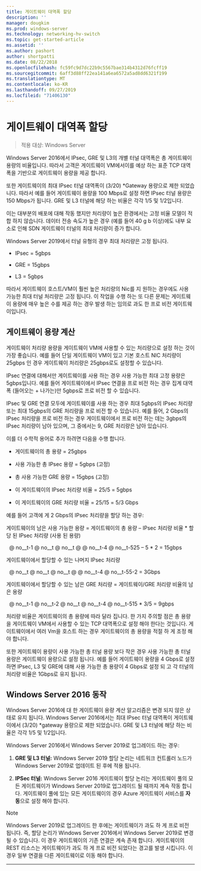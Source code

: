 ```yaml
---
title: 게이트웨이 대역폭 할당
description: ''
manager: dougkim
ms.prod: windows-server
ms.technology: networking-hv-switch
ms.topic: get-started-article
ms.assetid: ''
ms.author: pashort
author: shortpatti
ms.date: 08/22/2018
ms.openlocfilehash: fc59fc9d7dc22b9c5567bae314b4312d76fcff19
ms.sourcegitcommit: 6aff3d88ff22ea141a6ea6572a5ad8dd6321f199
ms.translationtype: MT
ms.contentlocale: ko-KR
ms.lasthandoff: 09/27/2019
ms.locfileid: "71406130"
---
```

# <a name="gateway-bandwidth-allocation"></a>게이트웨이 대역폭 할당

>적용 대상: Windows Server

Windows Server 2016에서 IPsec, GRE 및 L3의 개별 터널 대역폭은 총 게이트웨이 용량의 비율입니다. 따라서 고객은 게이트웨이 VM에서이를 예상 하는 표준 TCP 대역폭을 기반으로 게이트웨이 용량을 제공 합니다.

또한 게이트웨이의 최대 IPsec 터널 대역폭이 (3/20) \*Gateway 용량으로 제한 되었습니다. 따라서 예를 들어 게이트웨이 용량을 100 Mbps로 설정 하면 IPsec 터널 용량은 150 Mbps가 됩니다. GRE 및 L3 터널에 해당 하는 비율은 각각 1/5 및 1/2입니다.

이는 대부분의 배포에 대해 작동 했지만 처리량이 높은 환경에서는 고정 비율 모델이 적합 하지 않습니다. 데이터 전송 속도가 높은 경우 (예를 들어 40 g b 이상)에도 내부 요소로 인해 SDN 게이트웨이 터널의 최대 처리량이 증가 합니다.

Windows Server 2019에서 터널 유형의 경우 최대 처리량은 고정 됩니다.

-   IPsec = 5gbps

-   GRE = 15gbps

-   L3 = 5gbps

따라서 게이트웨이 호스트/VM이 훨씬 높은 처리량의 Nic를 지 원하는 경우에도 사용 가능한 최대 터널 처리량은 고정 됩니다. 이 작업을 수행 하는 또 다른 문제는 게이트웨이 용량에 매우 높은 수를 제공 하는 경우 발생 하는 임의로 과도 한 프로 비전 게이트웨이입니다.

## <a name="gateway-capacity-calculation"></a>게이트웨이 용량 계산

게이트웨이 처리량 용량을 게이트웨이 VM에 사용할 수 있는 처리량으로 설정 하는 것이 가장 좋습니다. 예를 들어 단일 게이트웨이 VM이 있고 기본 호스트 NIC 처리량이 25gbps 인 경우 게이트웨이 처리량은 25gbps로도 설정할 수 있습니다.

IPsec 연결에 대해서만 게이트웨이를 사용 하는 경우 사용 가능한 최대 고정 용량은 5gbps입니다. 예를 들어 게이트웨이에서 IPsec 연결을 프로 비전 하는 경우 집계 대역폭 (들어오는 + 나가는)만 5gbps로 프로 비전 할 수 있습니다.

IPsec 및 GRE 연결 모두에 게이트웨이를 사용 하는 경우 최대 5gbps의 IPsec 처리량 또는 최대 15gbps의 GRE 처리량을 프로 비전 할 수 있습니다. 예를 들어, 2 Gbps의 IPsec 처리량을 프로 비전 하는 경우 게이트웨이에서 프로 비전 하는 데는 3gbps의 IPsec 처리량이 남아 있으며, 그 중에서는 9, GRE 처리량은 남아 있습니다.

이를 더 수학적 용어로 추가 하려면 다음을 수행 합니다.

- 게이트웨이의 총 용량 = 25gbps

- 사용 가능한 총 IPsec 용량 = 5gbps (고정)

- 총 사용 가능한 GRE 용량 = 15gbps (고정)

- 이 게이트웨이의 IPsec 처리량 비율 = 25/5 = 5gbps

- 이 게이트웨이의 GRE 처리량 비율 = 25/15 = 5/3 Gbps

예를 들어 고객에 게 2 Gbps의 IPsec 처리량을 할당 하는 경우:

게이트웨이의 남은 사용 가능한 용량 = 게이트웨이의 총 용량 – IPsec 처리량 비율 * 할당 된 IPsec 처리량 (사용 된 용량)

&nbsp; @ no__t-1 @ no__t @ no__t @ @ no__t-4 @ no__t-525 – 5 * 2 = 15gbps

게이트웨이에서 할당할 수 있는 나머지 IPsec 처리량 

&nbsp; @ no__t @ no__t @ no__t @ @ no__t-4 @ no__t-55-2 = 3Gbps

게이트웨이에서 할당할 수 있는 남은 GRE 처리량 = 게이트웨이/GRE 처리량 비율의 남은 용량 

&nbsp; @ no__t-1 @ no__t-2 @ no__t @ no__t-4 @ no__t-515 * 3/5 = 9gbps

처리량 비율은 게이트웨이의 총 용량에 따라 달라 집니다. 한 가지 주의할 점은 총 용량을 게이트웨이 VM에서 사용할 수 있는 TCP 대역폭으로 설정 해야 한다는 것입니다. 게이트웨이에서 여러 Vm을 호스트 하는 경우 게이트웨이의 총 용량을 적절 하 게 조정 해야 합니다.

또한 게이트웨이 용량이 사용 가능한 총 터널 용량 보다 작은 경우 사용 가능한 총 터널 용량은 게이트웨이 용량으로 설정 됩니다. 예를 들어 게이트웨이 용량을 4 Gbps로 설정 하면 IPsec, L3 및 GRE에 대해 사용 가능한 총 용량이 4 Gbps로 설정 되 고 각 터널의 처리량 비율은 1Gbps로 유지 됩니다.

## <a name="windows-server-2016-behavior"></a>Windows Server 2016 동작

Windows Server 2016에 대 한 게이트웨이 용량 계산 알고리즘은 변경 되지 않은 상태로 유지 됩니다. Windows Server 2016에서는 최대 IPsec 터널 대역폭이 게이트웨이에서 (3/20) \*gateway 용량으로 제한 되었습니다. GRE 및 L3 터널에 해당 하는 비율은 각각 1/5 및 1/2입니다.

Windows Server 2016에서 Windows Server 2019로 업그레이드 하는 경우:

1.  **GRE 및 L3 터널:** Windows Server 2019 할당 논리는 네트워크 컨트롤러 노드가 Windows Server 2019로 업데이트 된 후에 적용 됩니다.

2.  **IPSec 터널:** Windows Server 2016 게이트웨이 할당 논리는 게이트웨이 풀의 모든 게이트웨이가 Windows Server 2019로 업그레이드 될 때까지 계속 작동 합니다. 게이트웨이 풀에 있는 모든 게이트웨이의 경우 Azure 게이트웨이 서비스를 **자동**으로 설정 해야 합니다.

>[!NOTE]
>Windows Server 2019로 업그레이드 한 후에는 게이트웨이가 과도 하 게 프로 비전 됩니다. 즉, 할당 논리가 Windows Server 2016에서 Windows Server 2019로 변경 될 수 있습니다. 이 경우 게이트웨이의 기존 연결은 계속 존재 합니다. 게이트웨이의 REST 리소스는 게이트웨이가 과도 하 게 프로 비전 되었다는 경고를 발생 시킵니다. 이 경우 일부 연결을 다른 게이트웨이로 이동 해야 합니다.

---
